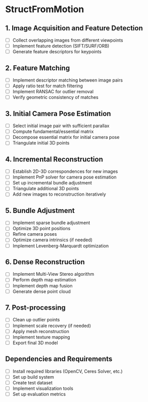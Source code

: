 # StructFromMotion


## 1. Image Acquisition and Feature Detection
- [ ] Collect overlapping images from different viewpoints
- [ ] Implement feature detection (SIFT/SURF/ORB)
- [ ] Generate feature descriptors for keypoints

## 2. Feature Matching
- [ ] Implement descriptor matching between image pairs
- [ ] Apply ratio test for match filtering
- [ ] Implement RANSAC for outlier removal
- [ ] Verify geometric consistency of matches

## 3. Initial Camera Pose Estimation
- [ ] Select initial image pair with sufficient parallax
- [ ] Compute fundamental/essential matrix
- [ ] Decompose essential matrix for initial camera pose
- [ ] Triangulate initial 3D points

## 4. Incremental Reconstruction
- [ ] Establish 2D-3D correspondences for new images
- [ ] Implement PnP solver for camera pose estimation
- [ ] Set up incremental bundle adjustment
- [ ] Triangulate additional 3D points
- [ ] Add new images to reconstruction iteratively

## 5. Bundle Adjustment
- [ ] Implement sparse bundle adjustment
- [ ] Optimize 3D point positions
- [ ] Refine camera poses
- [ ] Optimize camera intrinsics (if needed)
- [ ] Implement Levenberg-Marquardt optimization

## 6. Dense Reconstruction
- [ ] Implement Multi-View Stereo algorithm
- [ ] Perform depth map estimation
- [ ] Implement depth map fusion
- [ ] Generate dense point cloud

## 7. Post-processing
- [ ] Clean up outlier points
- [ ] Implement scale recovery (if needed)
- [ ] Apply mesh reconstruction
- [ ] Implement texture mapping
- [ ] Export final 3D model

## Dependencies and Requirements
- [ ] Install required libraries (OpenCV, Ceres Solver, etc.)
- [ ] Set up build system
- [ ] Create test dataset
- [ ] Implement visualization tools
- [ ] Set up evaluation metrics